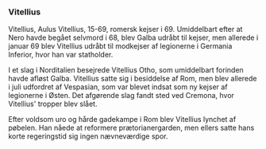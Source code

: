 ### Vitellius


Vitellius, Aulus Vitellius, 15-69, romersk kejser i 69. Umiddelbart efter at Nero havde begået selvmord i 68, blev Galba udråbt til kejser, men allerede i januar 69 blev Vitellius udråbt til modkejser af legionerne i Germania Inferior, hvor han var statholder.

I et slag i Norditalien besejrede Vitellius Otho, som umiddelbart forinden havde afløst Galba. Vitellius satte sig i besiddelse af Rom, men blev allerede i juli udfordret af Vespasian, som var blevet indsat som ny kejser af legionerne i Østen. Det afgørende slag fandt sted ved Cremona, hvor Vitellius' tropper blev slået.

Efter voldsom uro og hårde gadekampe i Rom blev Vitellius lynchet af pøbelen. Han nåede at reformere prætorianergarden, men ellers satte hans korte regeringstid sig ingen nævneværdige spor.